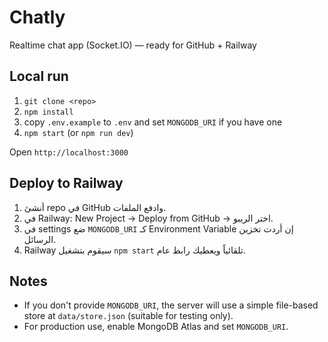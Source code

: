 # Chatly
Realtime chat app (Socket.IO) — ready for GitHub + Railway

## Local run
1. `git clone <repo>`
2. `npm install`
3. copy `.env.example` to `.env` and set `MONGODB_URI` if you have one
4. `npm start` (or `npm run dev`)

Open `http://localhost:3000`

## Deploy to Railway
1. أنشئ repo في GitHub وادفع الملفات.
2. في Railway: New Project -> Deploy from GitHub -> اختر الريبو.
3. في settings ضع `MONGODB_URI` كـ Environment Variable إن أردت تخزين الرسائل.
4. Railway سيقوم بتشغيل `npm start` تلقائياً ويعطيك رابط عام.

## Notes
- If you don't provide `MONGODB_URI`, the server will use a simple file-based store at `data/store.json` (suitable for testing only).
- For production use, enable MongoDB Atlas and set `MONGODB_URI`.
